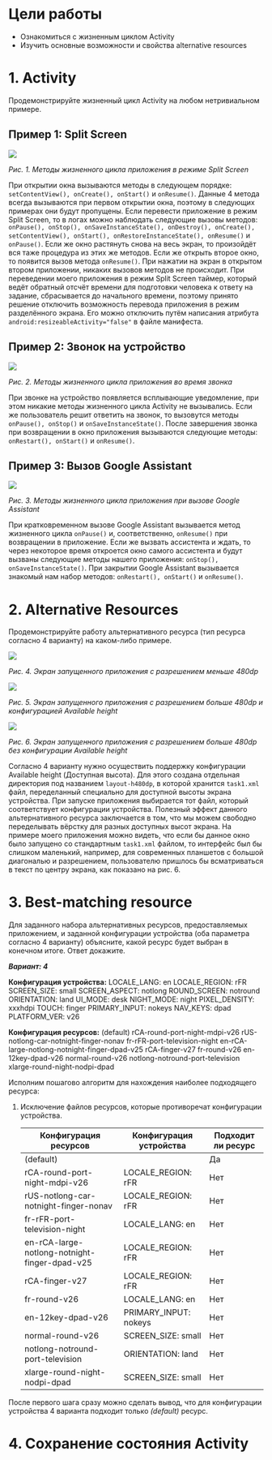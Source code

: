 # Цели работы

- Ознакомиться с жизненным циклом Activity
- Изучить основные возможности и свойства alternative resources

# 1. Activity

Продемонстрируйте жизненный цикл Activity на любом нетривиальном примере.

## Пример 1: Split Screen

![](https://raw.githubusercontent.com/alexnevskiy/GermanExam/master/labs/images/Split%20Screen.png)

*Рис. 1. Методы жизненного цикла приложения в режиме Split Screen*

При открытии окна вызываются методы в следующем порядке: `setContentView(), onCreate(), onStart()` и `onResume()`.  Данные 4 метода всегда вызываются при первом открытии окна, поэтому в следующих примерах они будут пропущены. Если перевести приложение в режим Split Screen, то в логах можно наблюдать следующие вызовы методов: `onPause(), onStop(), onSaveInstanceState(), onDestroy(), onCreate(), setContentView(), onStart(), onRestoreInstanceState(), onResume()` и `onPause()`. Если же окно растянуть снова на весь экран, то произойдёт вся таже процедура из этих же методов. Если же открыть второе окно, то появится вызов метода `onResume()`. При нажатии на экран в открытом втором приложении, никаких вызовов методов не происходит. При переведении моего приложения в режим Split Screen таймер, который ведёт обратный отсчёт времени для подготовки человека к ответу на задание, сбрасывается до начального времени, поэтому принято решение отключить возможность перевода приложения в режим разделённого экрана. Его можно отключить путём написания атрибута `android:resizeableActivity="false"` в файле манифеста.

## Пример 2: Звонок на устройство

![](https://raw.githubusercontent.com/alexnevskiy/GermanExam/master/labs/images/Call%20device.png)

*Рис. 2. Методы жизненного цикла приложения во время звонка*

При звонке на устройство появляется всплывающие уведомление, при этом никакие методы жизненного цикла Activity не вызывались. Если же пользователь решит ответить на звонок, то вызовутся методы `onPause(), onStop()` и `onSaveInstanceState()`. После завершения звонка при возвращении в окно приложения вызываются следующие методы: `onRestart(), onStart()` и `onResume()`.

## Пример 3: Вызов Google Assistant

![](https://raw.githubusercontent.com/alexnevskiy/GermanExam/master/labs/images/Google%20Assistant.png)

*Рис. 3. Методы жизненного цикла приложения при вызове Google Assistant*

При кратковременном вызове Google Assistant вызывается метод жизненного цикла `onPause()` и, соответственно, `onResume()` при возвращении в приложение. Если же вызвать ассистента и ждать, то через некоторое время откроется окно самого ассистента и будут вызваны следующие методы нашего приложения: `onStop(), onSaveInstanceState()`. При закрытии Google Assistant вызывается знакомый нам набор методов: `onRestart(), onStart()` и `onResume()`.

# 2. Alternative Resources

Продемонстрируйте работу альтернативного ресурса (тип ресурса согласно 4 варианту) на каком-либо примере.

![](https://raw.githubusercontent.com/alexnevskiy/GermanExam/master/labs/images/Alternative%20Resources.png)

*Рис. 4. Экран запущенного приложения с разрешением меньше 480dp*

![](https://raw.githubusercontent.com/alexnevskiy/GermanExam/master/labs/images/Alternative%20Resources%20480dp.png)

*Рис. 5. Экран запущенного приложения с разрешением больше 480dp и конфигурацией Available height*

![](https://raw.githubusercontent.com/alexnevskiy/GermanExam/master/labs/images/Alternative%20Resources%20480dp%20without%20Available%20height.png)

*Рис. 6. Экран запущенного приложения с разрешением больше 480dp без конфигурации Available height*

Согласно 4 варианту нужно осуществить поддержку конфигурации Available height (Доступная высота). Для этого создана отдельная директория под названием `layout-h480dp`, в которой хранится `task1.xml` файл, переделанный специально для доступной высоты экрана устройства. При запуске приложения выбирается тот файл, который соответствует конфигурации устройства. Полезный эффект данного альтернативного ресурса заключается в том, что мы можем свободно переделывать вёрстку для разных доступных высот экрана. На примере моего приложения можно видеть, что если бы данное окно было запущено со стандартным `task1.xml` файлом, то интерфейс был бы слишком маленький, например, для современных планшетов с большой диагональю и разрешением, пользователю пришлось бы всматриваться в текст по центру экрана, как показано на рис. 6.

# 3. Best-matching resource

Для заданного набора альтернативных ресурсов, предоставляемых  приложением, и заданной конфигурации устройства (оба параметра согласно 4 варианту) объясните, какой ресурс будет выбран в конечном итоге. Ответ докажите.

***Вариант: 4***

**Конфигурация устройства:**
LOCALE_LANG: en
LOCALE_REGION: rFR
SCREEN_SIZE: small
SCREEN_ASPECT: notlong
ROUND_SCREEN: notround
ORIENTATION: land
UI_MODE: desk
NIGHT_MODE: night
PIXEL_DENSITY: xxxhdpi
TOUCH: finger
PRIMARY_INPUT: nokeys
NAV_KEYS: dpad
PLATFORM_VER: v26

**Конфигурация ресурсов:**
(default)
rCA-round-port-night-mdpi-v26
rUS-notlong-car-notnight-finger-nonav
fr-rFR-port-television-night
en-rCA-large-notlong-notnight-finger-dpad-v25
rCA-finger-v27
fr-round-v26
en-12key-dpad-v26
normal-round-v26
notlong-notround-port-television
xlarge-round-night-nodpi-dpad

Исполним пошагово алгоритм для нахождения наиболее подходящего ресурса:

1. Исключение файлов ресурсов, которые противоречат конфигурации устройства.

   | Конфигурация ресурсов                         | Конфигурация устройства | Подходит ли ресурс |
   | --------------------------------------------- | ----------------------- | ------------------ |
   | (default)                                     |                         | Да                 |
   | rCA-round-port-night-mdpi-v26                 | LOCALE_REGION: rFR      | Нет                |
   | rUS-notlong-car-notnight-finger-nonav         | LOCALE_REGION: rFR      | Нет                |
   | fr-rFR-port-television-night                  | LOCALE_LANG: en         | Нет                |
   | en-rCA-large-notlong-notnight-finger-dpad-v25 | LOCALE_REGION: rFR      | Нет                |
   | rCA-finger-v27                                | LOCALE_REGION: rFR      | Нет                |
   | fr-round-v26                                  | LOCALE_LANG: en         | Нет                |
   | en-12key-dpad-v26                             | PRIMARY_INPUT: nokeys   | Нет                |
   | normal-round-v26                              | SCREEN_SIZE: small      | Нет                |
   | notlong-notround-port-television              | ORIENTATION: land       | Нет                |
   | xlarge-round-night-nodpi-dpad                 | SCREEN_SIZE: small      | Нет                |

После первого шага сразу можно сделать вывод, что для конфигурации устройства 4 варианта подходит только *(default)* ресурс.

# 4. Сохранение состояния Activity

